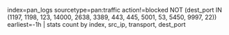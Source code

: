 ﻿index=pan_logs sourcetype=pan:traffic action!=blocked NOT (dest_port IN (1197, 1198, 123, 14000, 2638, 3389, 443, 445, 5001, 53, 5450, 9997, 22)) earliest=-1h
| stats count by index, src_ip, transport, dest_port